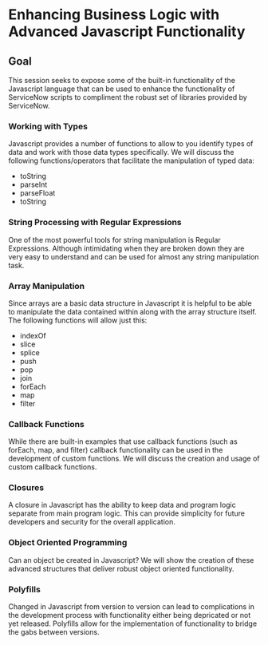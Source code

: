 # Enhancing Business Logic with Advanced Javascript Functionality

## Goal
This session seeks to expose some of the built-in functionality of the Javascript language that can be used to enhance the functionality of ServiceNow scripts to compliment the robust set of libraries provided by ServiceNow.

### Working with Types
Javascript provides a number of functions to allow to you identify types of data and work with those data types specifically.  We will discuss the following functions/operators that facilitate the manipulation of typed data:
  * toString
  * parseInt
  * parseFloat
  * toString
  
### String Processing with Regular Expressions
One of the most powerful tools for string manipulation is Regular Expressions.  Although intimidating when they are broken down they are very easy to understand and can be used for almost any string manipulation task.

### Array Manipulation
Since arrays are a basic data structure in Javascript it is helpful to be able to manipulate the data contained within along with the array structure itself.  The following functions will allow just this:

  * indexOf
  * slice
  * splice
  * push
  * pop
  * join
  * forEach
  * map
  * filter
  
  
### Callback Functions
While there are built-in examples that use callback functions (such as forEach, map, and filter) callback functionality can be used in the development of custom functions.  We will discuss the creation and usage of custom callback functions.

### Closures
A closure in Javascript has the ability to keep data and program logic separate from main program logic.  This can provide simplicity for future developers and security for the overall application.

### Object Oriented Programming
Can an object be created in Javascript?  We will show the creation of these advanced structures that deliver robust object oriented functionality.

### Polyfills
Changed in Javascript from version to version can lead to complications in the development process with functionality either being depricated or not yet released.  Polyfills allow for the implementation of functionality to bridge the gabs between versions.
